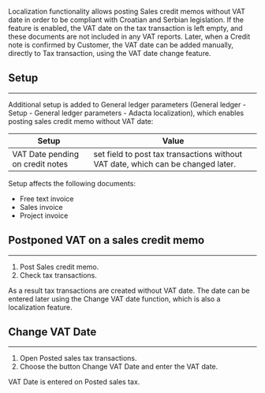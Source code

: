 

Localization functionality allows posting Sales credit memos without VAT date in order to be compliant with Croatian and Serbian legislation. If the feature is enabled, the VAT date on the tax transaction is left empty, and these documents are not included in any VAT reports. Later, when a Credit note is confirmed by Customer, the VAT date can be added manually, directly to Tax transaction, using the VAT date change feature. 

## **Setup**
---

Additional setup is added to General ledger parameters (General ledger - Setup - General ledger parameters - Adacta localization), which enables posting sales credit memo without VAT date:

|Setup|Value|
|---|---|
|VAT Date pending on credit notes  | set field to post tax transactions without VAT date, which can be changed later. |



  

Setup affects the following documents:  
 - Free text invoice 
 - Sales invoice 
 - Project invoice 

## **Postponed VAT on a sales credit memo** 
---

1. Post Sales credit memo.
2. Check tax transactions.

As a result tax transactions are created without VAT date. The date can be entered later using the Change VAT date function, which is also a localization feature.  

## **Change VAT Date**
---

1. Open Posted sales tax transactions.
2. Choose the button Change VAT Date and enter the VAT date.

VAT Date is entered on Posted sales tax.



